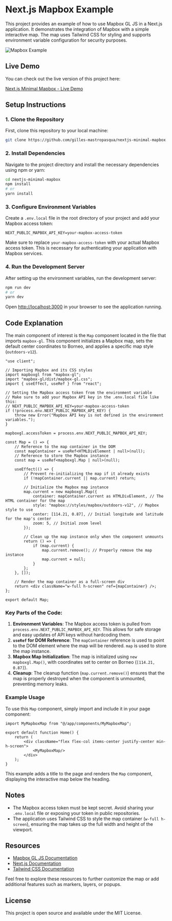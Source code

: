 # Next.js Mapbox Example

This project provides an example of how to use Mapbox GL JS in a Next.js application. It demonstrates the integration of Mapbox with a simple interactive map. The map uses Tailwind CSS for styling and supports environment variable configuration for security purposes.

![Mapbox Example](https://3w-creation.net/demo-myMapbox.png)

## Live Demo

You can check out the live version of this project here:

[Next.js Minimal Mapbox - Live Demo](https://nextjs-minimal-mapbox.vercel.app)


## Setup Instructions

### 1. Clone the Repository

First, clone this repository to your local machine:

```bash
git clone https://github.com/gilles-mastropasqua/nextjs-minimal-mapbox.git
```

### 2. Install Dependencies

Navigate to the project directory and install the necessary dependencies using npm or yarn:

```bash
cd nextjs-minimal-mapbox
npm install
# or
yarn install
```

### 3. Configure Environment Variables

Create a `.env.local` file in the root directory of your project and add your Mapbox access token:

```env
NEXT_PUBLIC_MAPBOX_API_KEY=your-mapbox-access-token
```

Make sure to replace `your-mapbox-access-token` with your actual Mapbox access token. This is necessary for authenticating your application with Mapbox services.

### 4. Run the Development Server

After setting up the environment variables, run the development server:

```bash
npm run dev
# or
yarn dev
```

Open [http://localhost:3000](http://localhost:3000) in your browser to see the application running.



## Code Explanation

The main component of interest is the `Map` component located in the file that imports `mapbox-gl`. This component initializes a Mapbox map, sets the default center coordinates to Borneo, and applies a specific map style (`outdoors-v12`).

```tsx
"use client";

// Importing Mapbox and its CSS styles
import mapboxgl from "mapbox-gl";
import "mapbox-gl/dist/mapbox-gl.css";
import { useEffect, useRef } from "react";

// Setting the Mapbox access token from the environment variable
// Make sure to add your Mapbox API key in the .env.local file like this:
// NEXT_PUBLIC_MAPBOX_API_KEY=your-mapbox-access-token
if (!process.env.NEXT_PUBLIC_MAPBOX_API_KEY) {
    throw new Error("Mapbox API key is not defined in the environment variables.");
}

mapboxgl.accessToken = process.env.NEXT_PUBLIC_MAPBOX_API_KEY;

const Map = () => {
    // Reference to the map container in the DOM
    const mapContainer = useRef<HTMLDivElement | null>(null);
    // Reference to store the Mapbox instance
    const map = useRef<mapboxgl.Map | null>(null);

    useEffect(() => {
        // Prevent re-initializing the map if it already exists
        if (!mapContainer.current || map.current) return;

        // Initialize the Mapbox map instance
        map.current = new mapboxgl.Map({
            container: mapContainer.current as HTMLDivElement, // The HTML container for the map
            style: "mapbox://styles/mapbox/outdoors-v12", // Mapbox style to use
            center: [114.21, 0.87], // Initial longitude and latitude for the map's center
            zoom: 5, // Initial zoom level
        });

        // Clean up the map instance only when the component unmounts
        return () => {
            if (map.current) {
                map.current.remove(); // Properly remove the map instance
                map.current = null;
            }
        };
    }, []);

    // Render the map container as a full-screen div
    return <div className="w-full h-screen" ref={mapContainer} />;
};

export default Map;

```

### Key Parts of the Code:

1. **Environment Variables**: The Mapbox access token is pulled from `process.env.NEXT_PUBLIC_MAPBOX_API_KEY`. This allows for safe storage and easy updates of API keys without hardcoding them.
2. **`useRef` for DOM Reference**: The `mapContainer` reference is used to point to the DOM element where the map will be rendered. `map` is used to store the map instance.
3. **Mapbox Map Initialization**: The map is initialized using `new mapboxgl.Map()`, with coordinates set to center on Borneo (`[114.21, 0.87]`).
4. **Cleanup**: The cleanup function (`map.current.remove()`) ensures that the map is properly destroyed when the component is unmounted, preventing memory leaks.

### Example Usage

To use this `Map` component, simply import and include it in your page component:

```tsx
import MyMapboxMap from "@/app/components/MyMapboxMap";

export default function Home() {
    return (
        <div className="flex flex-col items-center justify-center min-h-screen">
            <MyMapboxMap/>
        </div>
    );
}
```

This example adds a title to the page and renders the `Map` component, displaying the interactive map below the heading.

## Notes

- The Mapbox access token must be kept secret. Avoid sharing your `.env.local` file or exposing your token in public repositories.
- The application uses Tailwind CSS to style the map container (`w-full h-screen`), ensuring the map takes up the full width and height of the viewport.

## Resources

- [Mapbox GL JS Documentation](https://docs.mapbox.com/mapbox-gl-js/guides/)
- [Next.js Documentation](https://nextjs.org/docs)
- [Tailwind CSS Documentation](https://tailwindcss.com/docs)

Feel free to explore these resources to further customize the map or add additional features such as markers, layers, or popups.

## License

This project is open source and available under the MIT License.

